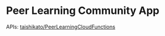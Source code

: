 # Peer Learning Community App

APIs: [taishikato/PeerLearningCloudFunctions](https://github.com/taishikato/PeerLearningCloudFunctions)

